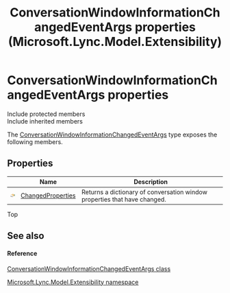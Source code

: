 ﻿---
title: ConversationWindowInformationChangedEventArgs properties (Microsoft.Lync.Model.Extensibility)
TOCTitle: ConversationWindowInformationChangedEventArgs properties
ms:assetid: Properties.T:Microsoft.Lync.Model.Extensibility.ConversationWindowInformationChangedEventArgs_DI_3_UC_OCS14MrefLyncWPF
ms:mtpsurl: https://msdn.microsoft.com/en-us/library/microsoft.lync.model.extensibility.conversationwindowinformationchangedeventargs_di_3_uc_ocs14mreflyncwpf_properties(v=office.15)
ms:contentKeyID: 48589969
ms.date: 07/28/2014
mtps_version: v=office.15
---

# ConversationWindowInformationChangedEventArgs properties

Include protected members  
Include inherited members  

The [ConversationWindowInformationChangedEventArgs](conversationwindowinformationchangedeventargs-class-microsoft-lync-model-extensibility_2.md) type exposes the following members.

## Properties

<table>
<thead>
<tr class="header">
<th> </th>
<th>Name</th>
<th>Description</th>
</tr>
</thead>
<tbody>
<tr class="odd">
<td><img src="images/JJ275421.pubproperty(Office.15).gif" title="Public property" alt="Public property" /></td>
<td><a href="conversationwindowinformationchangedeventargs-changedproperties-property-microsoft-lync-model-extensibility_2.md">ChangedProperties</a></td>
<td>Returns a dictionary of conversation window properties that have changed.</td>
</tr>
</tbody>
</table>


Top

## See also

#### Reference

[ConversationWindowInformationChangedEventArgs class](conversationwindowinformationchangedeventargs-class-microsoft-lync-model-extensibility_2.md)

[Microsoft.Lync.Model.Extensibility namespace](microsoft-lync-model-extensibility-namespace_2.md)


